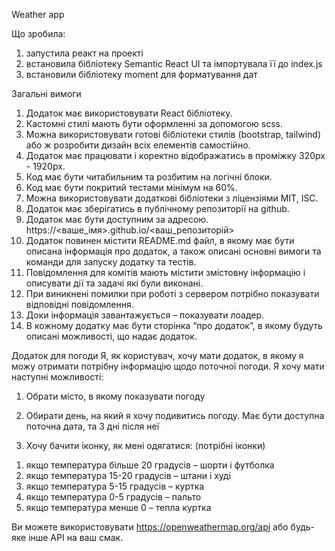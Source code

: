 Weather app

Що зробила:
1) запустила реакт на проекті
2) встановила бібліотеку Semantic React UI та імпортувала її до index.js
3) встановили бібліотеку moment для форматування дат



Загальні вимоги
1. Додаток має використовувати React бібліотеку.
2. Кастомні стилі мають бути оформленні за допомогою scss.
3. Можна використовувати готові бібліотеки стилів (bootstrap, tailwind) або ж
розробити дизайн всіх елементів самостійно.
4. Додаток має працювати і коректно відображатись в проміжку 320px - 1920px.
5. Код має бути читабильним та розбитим на логічні блоки.
6. Код має бути покритий тестами мінімум на 60%.
7. Можна використовувати додаткові бібліотеки з ліцензіями MIT, ISC.
8. Додаток має зберігатись в публічному репозиторії на github.
9. Додаток має бути доступним за адресою.
https://<ваше_імя>.github.io/<ваш_репозиторій>
10. Додаток повинен містити README.md файл, в якому має бути описана інформація
про додаток, а також описані основні вимоги та команди для запуску додатку та
тестів.
11. Повідомлення для комітів мають містити змістовну інформацію і описувати дії та
задачі які були виконані.
12. При виникнені помилки при роботі з сервером потрібно показувати відповідні
повідомлення.
13. Доки інформація завантажується – показувати лоадер.
14. В кожному додатку має бути сторінка “про додаток”, в якому будуть описані
можливості, що надає додаток.

Додаток для погоди
Я, як користувач, хочу мати додаток, в якому я можу отримати потрібну інформацію щодо
поточної погоди.
Я хочу мати наступні можливості:
1. Обрати місто, в якому показувати погоду
2. Обирати день, на який я хочу подивитись погоду. Має бути доступна поточна дата,
та 3 дні після неї

3. Хочу бачити іконку, як мені одягатися: (потрібні іконки)
1) якщо температура більше 20 градусів – шорти і футболка
2) якщо температура 15-20 градусів – штани і худі
3) якщо температура 5-15 градусів – куртка
4) якщо температура 0-5 градусів – пальто
5) якщо температура менше 0 – тепла куртка

Ви можете використовувати https://openweathermap.org/api або будь-яке інше API на ваш
смак.